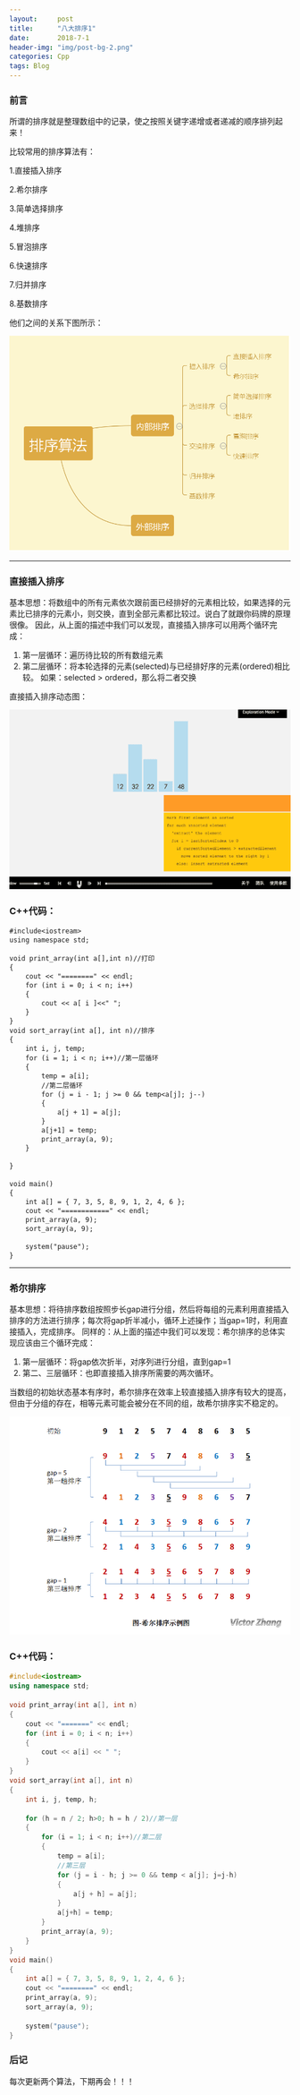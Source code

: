 ```yaml
---
layout:     post
title:      "八大排序1"
date:       2018-7-1 
header-img: "img/post-bg-2.png"
categories: Cpp
tags: Blog
---
```



### 前言

所谓的排序就是整理数组中的记录，使之按照关键字递增或者递减的顺序排列起来！

比较常用的排序算法有：

1.直接插入排序

2.希尔排序

3.简单选择排序

4.堆排序

5.冒泡排序

6.快速排序

7.归并排序

8.基数排序

他们之间的关系下图所示：

![](\img\Blog\CPP\tu0.png)

---

### 直接插入排序

基本思想：将数组中的所有元素依次跟前面已经排好的元素相比较，如果选择的元素比已排序的元素小，则交换，直到全部元素都比较过。说白了就跟你码牌的原理很像。
因此，从上面的描述中我们可以发现，直接插入排序可以用两个循环完成：

1. 第一层循环：遍历待比较的所有数组元素
2. 第二层循环：将本轮选择的元素(selected)与已经排好序的元素(ordered)相比较。
   如果：selected > ordered，那么将二者交换

直接插入排序动态图：

![](\img\Blog\CPP\tu.gif)

### C++代码：

```
#include<iostream>
using namespace std;

void print_array(int a[],int n)//打印
{
	cout << "========" << endl;
	for (int i = 0; i < n; i++)
	{
		cout << a[ i ]<<" ";
	}
}
void sort_array(int a[], int n)//排序
{
	int i, j, temp;
	for (i = 1; i < n; i++)//第一层循环
	{
		temp = a[i];
		//第二层循环
		for (j = i - 1; j >= 0 && temp<a[j]; j--)
		{
			a[j + 1] = a[j];
		}
		a[j+1] = temp;
		print_array(a, 9);
	}

}

void main()
{
	int a[] = { 7, 3, 5, 8, 9, 1, 2, 4, 6 };
	cout << "============" << endl;
	print_array(a, 9);
	sort_array(a, 9);
    
	system("pause");
}
```

------



### 希尔排序

基本思想：将待排序数组按照步长gap进行分组，然后将每组的元素利用直接插入排序的方法进行排序；每次将gap折半减小，循环上述操作；当gap=1时，利用直接插入，完成排序。
同样的：从上面的描述中我们可以发现：希尔排序的总体实现应该由三个循环完成：

1. 第一层循环：将gap依次折半，对序列进行分组，直到gap=1
2. 第二、三层循环：也即直接插入排序所需要的两次循环。

当数组的初始状态基本有序时，希尔排序在效率上较直接插入排序有较大的提高，但由于分组的存在，相等元素可能会被分在不同的组，故希尔排序实不稳定的。

![](\img\Blog\CPP\tu3.png)

### C++代码：

```c++
#include<iostream>
using namespace std;

void print_array(int a[], int n)
{
	cout << "=======" << endl;
	for (int i = 0; i < n; i++)
	{
		cout << a[i] << " ";
	}
}
void sort_array(int a[], int n)
{
	int i, j, temp, h;

	for (h = n / 2; h>0; h = h / 2)//第一层
	{
		for (i = 1; i < n; i++)//第二层
		{
			temp = a[i];
			//第三层
			for (j = i - h; j >= 0 && temp < a[j]; j=j-h)
			{
				a[j + h] = a[j];
			}
			a[j+h] = temp;
		}
		print_array(a, 9);
	}
}
void main()
{
	int a[] = { 7, 3, 5, 8, 9, 1, 2, 4, 6 };
	cout << "========" << endl;
	print_array(a, 9);
	sort_array(a, 9);

	system("pause");
}
```



### 后记

每次更新两个算法，下期再会！！！